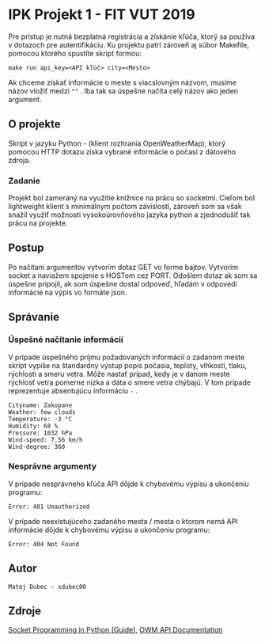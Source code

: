# IPK Projekt 1 - FIT VUT 2019
Pre prístup je nutná bezplatná registrácia a získánie kľúča, ktorý sa používa v dotazoch pre autentifikáciu. Ku projektu patrí zároveň aj súbor Makefile, pomocou ktorého spustíte skript formou:

    make run api_key=<API kľúč> city=<Mesto>
    
Ak chceme získať informácie o meste s viacslovným názvom, musíme názov vložiť medzi `""` . 
Iba tak sa úspešne načíta celý názov ako jeden argument.

## O projekte
Skript v jazyku Python - (klient rozhrania OpenWeatherMap), ktorý pomocou HTTP dotazu získa vybrané informácie o počasí z dátového zdroja. 

### Zadanie
Projekt bol zameraný na využitie knižnice na prácu so socketmi. Cieľom bol lightweight klient s minimálnym počtom závislostí, zároveň som sa však snažil využiť možnosti vysokoúrovňového jazyka python a zjednodušiť tak prácu na projekte.

## Postup
Po načítaní argumentov vytvorím dotaz GET vo forme bajtov. Vytvorím socket a naviažem spojenie s HOSTom cez PORT. Odošlem dotaz ak som sa úspešne pripojil, ak som úspešne dostal odpoveď, hľadám v odpovedi informácie na výpis vo formáte json.

## Správanie

### Úspešné načítanie informácií
V prípade úspešného príjmu požadovaných informácií o zadanom meste skript vypíše na štandardný výstup popis počasia, teploty, vlhkosti, tlaku, rýchlosti a smeru vetra. Môže nastať prípad, kedy je v danom meste rýchlosť vetra pomerne nízka a dáta o smere vetra chýbajú. 
V tom prípade reprezentuje absentujúcu informáciu `-` . 

    Cityname: Zakopane
    Weather: few clouds
    Temperature: -3 °C
    Humidity: 68 %
    Pressure: 1032 hPa
    Wind-speed: 7.56 km/h
    Wind-degree: 360

### Nesprávne argumenty
V prípade nesprávneho kľúča API dôjde k chybovému výpisu a ukončeniu programu:

    Error: 401 Unauthorized
    
V prípade neexistujúceho zadaného mesta / mesta o ktorom nemá API informácie dôjde k chybovému výpisu a ukončeniu programu:  

    Error: 404 Not Found

## Autor
`Matej Dubec - xdubec00`

## Zdroje

[Socket Programming in Python (Guide)](https://realpython.com/python-sockets/),
[OWM API Documentation](https://openweathermap.org/current)